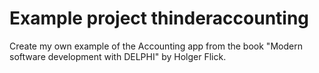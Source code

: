 # Example project thinderaccounting

Create my own example of the Accounting app from the book "Modern software development with DELPHI" by Holger Flick.
